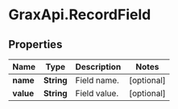 # GraxApi.RecordField

## Properties
Name | Type | Description | Notes
------------ | ------------- | ------------- | -------------
**name** | **String** | Field name. | [optional] 
**value** | **String** | Field value. | [optional] 
